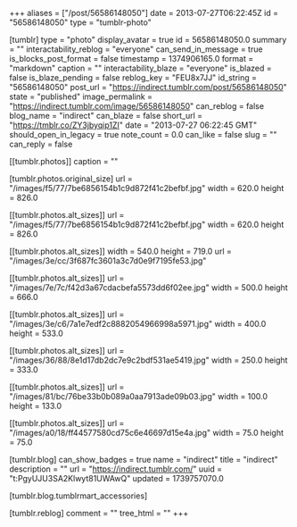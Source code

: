+++
aliases = ["/post/56586148050"]
date = 2013-07-27T06:22:45Z
id = "56586148050"
type = "tumblr-photo"

[tumblr]
type = "photo"
display_avatar = true
id = 56586148050.0
summary = ""
interactability_reblog = "everyone"
can_send_in_message = true
is_blocks_post_format = false
timestamp = 1374906165.0
format = "markdown"
caption = ""
interactability_blaze = "everyone"
is_blazed = false
is_blaze_pending = false
reblog_key = "FEU8x7JJ"
id_string = "56586148050"
post_url = "https://indirect.tumblr.com/post/56586148050"
state = "published"
image_permalink = "https://indirect.tumblr.com/image/56586148050"
can_reblog = false
blog_name = "indirect"
can_blaze = false
short_url = "https://tmblr.co/ZY3jbyqip1ZI"
date = "2013-07-27 06:22:45 GMT"
should_open_in_legacy = true
note_count = 0.0
can_like = false
slug = ""
can_reply = false

[[tumblr.photos]]
caption = ""

[tumblr.photos.original_size]
url = "/images/f5/77/7be6856154b1c9d872f41c2befbf.jpg"
width = 620.0
height = 826.0

[[tumblr.photos.alt_sizes]]
url = "/images/f5/77/7be6856154b1c9d872f41c2befbf.jpg"
width = 620.0
height = 826.0

[[tumblr.photos.alt_sizes]]
width = 540.0
height = 719.0
url = "/images/3e/cc/3f687fc3601a3c7d0e9f7195fe53.jpg"

[[tumblr.photos.alt_sizes]]
url = "/images/7e/7c/f42d3a67cdacbefa5573dd6f02ee.jpg"
width = 500.0
height = 666.0

[[tumblr.photos.alt_sizes]]
url = "/images/3e/c6/7a1e7edf2c8882054966998a5971.jpg"
width = 400.0
height = 533.0

[[tumblr.photos.alt_sizes]]
url = "/images/36/88/8e1d17db2dc7e9c2bdf531ae5419.jpg"
width = 250.0
height = 333.0

[[tumblr.photos.alt_sizes]]
url = "/images/81/bc/76be33b0b089a0aa7913ade09b03.jpg"
width = 100.0
height = 133.0

[[tumblr.photos.alt_sizes]]
url = "/images/a0/18/ff44577580cd75c6e46697d15e4a.jpg"
width = 75.0
height = 75.0

[tumblr.blog]
can_show_badges = true
name = "indirect"
title = "indirect"
description = ""
url = "https://indirect.tumblr.com/"
uuid = "t:PgyUJU3SA2Klwyt81UWAwQ"
updated = 1739757070.0

[tumblr.blog.tumblrmart_accessories]

[tumblr.reblog]
comment = ""
tree_html = ""
+++
